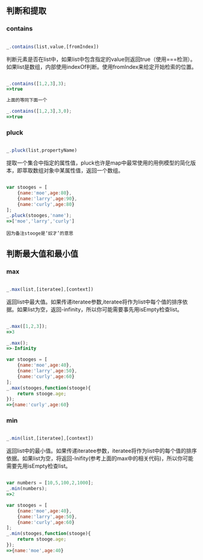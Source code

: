 ## 判断和提取
### contains

```javascript

_.contains(list,value,[fromIndex])

```
判断元素是否在list中，如果list中包含指定的value则返回true（使用===检测）。如果list是数组，内部使用indexOf判断。使用fromIndex来给定开始检索的位置。
```javascript

_.contains([1,2,3],3);
=>true

上面的等同下面一个

_.contains([1,2,3],3,0);
=>true

```

### pluck
```javascript

_.pluck(list,propertyName)

```
提取一个集合中指定的属性值，pluck也许是map中最常使用的用例模型的简化版本，即萃取数组对象中某属性值，返回一个数组。

```javascript

var stooges = [
	{name:'moe',age:80},
	{name:'larry',age:90},
	{name:'curly',age:80}
];
_.pluck(stooges,'name');
=>['moe','larry','curly']

```
`因为备注stooge是‘奴才’的意思`

## 判断最大值和最小值
### max
```javascript

_.max(list,[iteratee],[context])

```
返回list中最大值。如果传递iteratee参数,iteratee将作为list中每个值的排序依据。如果list为空，返回-infinity，所以你可能需要事先用isEmpty检查list。

```javascript

_.max([1,2,3]);
=>3

_.max();
=>-Infinity

var stooges = [
	{name:'moe',age:40},
	{name:'larry',age:50},
	{name:'curly',age:60}
];
_.max(stooges,function(stooge){
	return stooge.age;
});
=>{name:'curly',age:60}

```

### min

```javascript

_.min(list,[iteratee],[context])

```
返回list中的最小值。如果传递iteratee参数，iteratee将作为list中的每个值的排序依据。如果list为空，将返回-Inifity(参考上面的max中的相关代码)，所以你可能需要先用isEmpty检查list。
```javascript

var numbers = [10,5,100,2,1000];
_.min(numbers);
=>2

var stooges = [
	{name:'moe',age:40},
	{name:'larry',age:50},
	{name:'curly',age:60}
];
_.min(stooges,function(stooge){
	return stooge.age;
});
=>{name:'moe',age:40}

```



